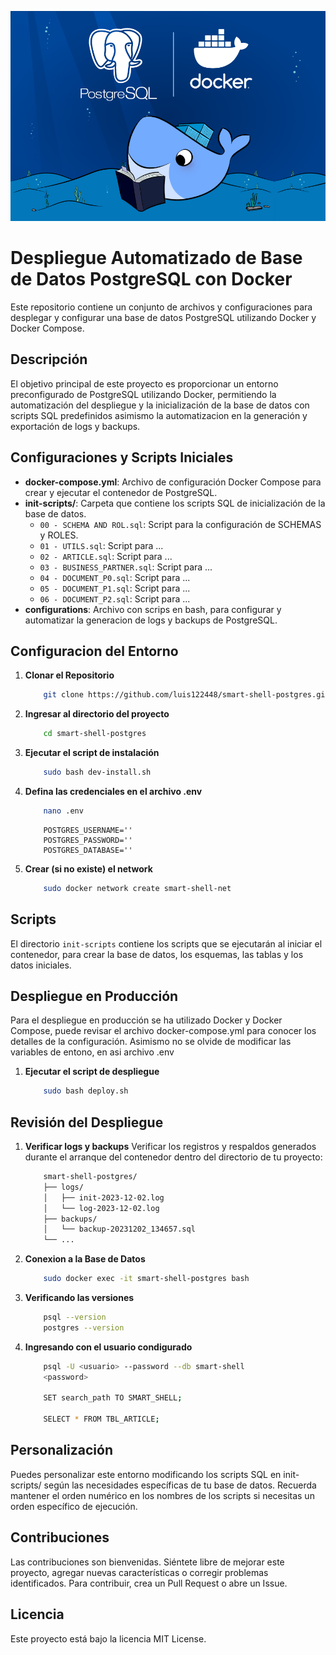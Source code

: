 ![Logo del Projecto](./resources/logo.png)

# Despliegue Automatizado de Base de Datos PostgreSQL con Docker

Este repositorio contiene un conjunto de archivos y configuraciones para desplegar y configurar una base de datos PostgreSQL utilizando Docker y Docker Compose.

## Descripción

El objetivo principal de este proyecto es proporcionar un entorno preconfigurado de PostgreSQL utilizando Docker, permitiendo la automatización del despliegue y la inicialización de la base de datos con scripts SQL predefinidos asimismo la automatizacion en la generación y exportación de logs y backups.

## Configuraciones y Scripts Iniciales

- **docker-compose.yml**: Archivo de configuración Docker Compose para crear y ejecutar el contenedor de PostgreSQL.
- **init-scripts/**: Carpeta que contiene los scripts SQL de inicialización de la base de datos.
  - `00 - SCHEMA AND ROL.sql`: Script para la configuración de SCHEMAS y ROLES.
  - `01 - UTILS.sql`: Script para ...
  - `02 - ARTICLE.sql`: Script para ...
  - `03 - BUSINESS_PARTNER.sql`: Script para ...
  - `04 - DOCUMENT_P0.sql`: Script para ...
  - `05 - DOCUMENT_P1.sql`: Script para ...
  - `06 - DOCUMENT_P2.sql`: Script para ...
- **configurations**: Archivo con scrips en bash, para configurar y automatizar la generacion de logs y backups de PostgreSQL.

## Configuracion del Entorno

1. **Clonar el Repositorio**
    ```bash
        git clone https://github.com/luis122448/smart-shell-postgres.git
    ```

2. **Ingresar al directorio del proyecto**

    ```bash
        cd smart-shell-postgres
    ```

3. **Ejecutar el script de instalación**
    
    ```bash
        sudo bash dev-install.sh
    ```

4. **Defina las credenciales en el archivo .env**

    ```bash
        nano .env
    ```

    ```env
        POSTGRES_USERNAME=''
        POSTGRES_PASSWORD=''
        POSTGRES_DATABASE=''
    ```

5. **Crear (si no existe) el network**

    ```bash
        sudo docker network create smart-shell-net
    ```

## Scripts

El directorio `init-scripts` contiene los scripts que se ejecutarán al iniciar el contenedor, para crear la base de datos, los esquemas, las tablas y los datos iniciales.

## Despliegue en Producción

Para el despliegue en producción se ha utilizado Docker y Docker Compose, puede revisar el archivo docker-compose.yml para conocer los detalles de la configuración.
Asimismo no se olvide de modificar las variables de entono, en asi archivo .env

1. **Ejecutar el script de despliegue**
    
    ```bash
        sudo bash deploy.sh
    ```

## Revisión del Despliegue

1. **Verificar logs y backups**
    Verificar los registros y respaldos generados durante el arranque del contenedor dentro del directorio de tu proyecto:

    ```bash
        smart-shell-postgres/
        ├── logs/
        │   ├── init-2023-12-02.log
        │   └── log-2023-12-02.log
        ├── backups/
        │   └── backup-20231202_134657.sql
        └── ...
    ```

2. **Conexion a la Base de Datos**
    ```bash
        sudo docker exec -it smart-shell-postgres bash
    ```

3. **Verificando las versiones**

    ```bash
        psql --version
        postgres --version
    ```

4. **Ingresando con el usuario condigurado**

    ```bash
        psql -U <usuario> --password --db smart-shell
        <password>

        SET search_path TO SMART_SHELL;

        SELECT * FROM TBL_ARTICLE;
    ```

## Personalización
Puedes personalizar este entorno modificando los scripts SQL en init-scripts/ según las necesidades específicas de tu base de datos. Recuerda mantener el orden numérico en los nombres de los scripts si necesitas un orden específico de ejecución.

## Contribuciones
Las contribuciones son bienvenidas. Siéntete libre de mejorar este proyecto, agregar nuevas características o corregir problemas identificados. Para contribuir, crea un Pull Request o abre un Issue.

## Licencia
Este proyecto está bajo la licencia MIT License.